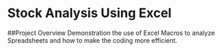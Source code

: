 # Stock Analysis Using Excel
##Project Overview
Demonstration the use of Excel Macros to analyze Spreadsheets and how to make the coding more efficient.

